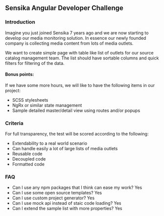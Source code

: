 ## Sensika Angular Developer Challenge

### Introduction
Imagine you just joined Sensika 7 years ago and we are now starting to develop our media monitoring solution.
In essence our newly founded company is collecting media content from lots of media outlets.

We want to create simple page with table like list of outlets for our source catalog management team. The list should have sortable columns and quick filters for filtering of the data.

#### Bonus points:
If we have some more hours, we will like to have the following items in our project:

* SCSS stylesheets
* NgRx or similar state management
* Sample detailed master/detail view using routes and/or popups

### Criteria
For full transparency, the test will be scored according to the following:

* Extendability to a real world scenario
* Can handle easily a lot of large lists of media outlets
* Reusable code
* Decoupled code
* Formatted code

### FAQ
* Can I use any npm packages that I think can ease my work? Yes
* Can I use some open source templates? Yes
* Can I use custom project generator? Yes
* Can I use mock api instead of staic code loading? Yes
* Can I extend the sample list with more properties? Yes